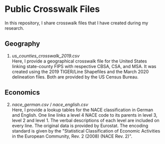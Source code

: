 # Public Crosswalk Files
In this repository, I share crosswalk files that I have created during my research. 

## Geography
1. *us_counties_crosswalk_2019.csv* \
    Here, I provide a geographical crosswalk file for the United States linking state-county FIPS with respective CBSA, CSA,        and MSA. It was created using the 2019 TIGER/Line Shapefiles and the March 2020 delineation files. Both are provided by the US Census Bureau.


## Economics
2. *nace_german.csv* / *nace_english.csv* \
    Here, I provide a lookup tables for the NACE classification in German and English. One line links a level 4 NACE code to its parents in level 3, level 2 and level 1. The verbal descriptions of each level are included on every line. The original data is provided by Eurostat. The encoding standard is given by the "Statistical Classification of Economic Activities in the European Community, Rev. 2 (2008) (NACE Rev. 2)".
